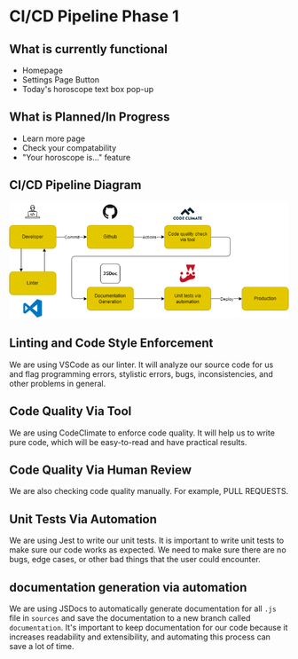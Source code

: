 # CI/CD Pipeline Phase 1

## What is currently functional
- Homepage 
- Settings Page Button
- Today's horoscope text box pop-up

## What is Planned/In Progress
- Learn more page
- Check your compatability 
- "Your horoscope is..." feature


## CI/CD Pipeline Diagram
![CICD Pipeline Diagram](phase1.png)
<!---  Use phase1.png, phase1.drawio.png doesn't have some icons show up for some reason, and if you want to make edits, export as .drawio file and import into https://app.diagrams.net/ -->


## Linting and Code Style Enforcement
We are using VSCode as our linter. It will analyze our source code for us and flag programming errors, stylistic errors, bugs, inconsistencies, and other problems in general. 

## Code Quality Via Tool
We are using CodeClimate to enforce code quality. It will help us to write pure code, which will be easy-to-read and have practical results. 

## Code Quality Via Human Review
We are also checking code quality manually. For example, PULL REQUESTS. 

## Unit Tests Via Automation
We are using Jest to write our unit tests. It is important to write unit tests to make sure our code works as expected. We need to make sure there are no bugs, edge cases, or other bad things that the user could encounter. 

## documentation generation via automation
We are using JSDocs to automatically generate documentation for all `.js` file in `sources` and save the documentation to a new branch called `documentation`. It's important to keep documentation for our code because it increases readability and extensibility, and automating this process can save a lot of time.



